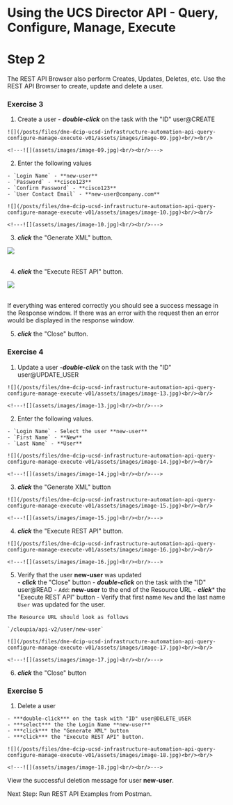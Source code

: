 # Using the UCS Director API - Query, Configure, Manage, Execute

# Step 2
The REST API Browser also perform Creates, Updates, Deletes, etc. Use the REST API Browser to create, update and delete a user.

### Exercise 3

  1. Create a user
    - ***double-click*** on the task with the "ID" user@CREATE

    ![](/posts/files/dne-dcip-ucsd-infrastructure-automation-api-query-configure-manage-execute-v01/assets/images/image-09.jpg)<br/><br/>

    <!---![](assets/images/image-09.jpg)<br/><br/>--->

  2. Enter the following values

    - `Login Name` - **new-user**
    - `Password` - **cisco123**
    - `Confirm Password` - **cisco123**
    - `User Contact Email` - **new-user@company.com**

    ![](/posts/files/dne-dcip-ucsd-infrastructure-automation-api-query-configure-manage-execute-v01/assets/images/image-10.jpg)<br/><br/>

    <!---![](assets/images/image-10.jpg)<br/><br/>--->

  3. ***click*** the "Generate XML" button.

  ![](/posts/files/dne-dcip-ucsd-infrastructure-automation-api-query-configure-manage-execute-v01/assets/images/image-11.jpg)<br/><br/>

  <!---![](assets/images/image-11.jpg)<br/><br/>--->

  4. ***click*** the "Execute REST API" button.

  ![](/posts/files/dne-dcip-ucsd-infrastructure-automation-api-query-configure-manage-execute-v01/assets/images/image-12.jpg)<br/><br/>

  <!---![](assets/images/image-12.jpg)<br/><br/>--->

  If everything was entered correctly you should see a success message in the Response window. If there was an error with the request then an error would be displayed in the response window.

  5. ***click*** the "Close" button.

### Exercise 4

  1. Update a user
    -***double-click*** on the task with the "ID" user@UPDATE_USER

    ![](/posts/files/dne-dcip-ucsd-infrastructure-automation-api-query-configure-manage-execute-v01/assets/images/image-13.jpg)<br/><br/>

    <!---![](assets/images/image-13.jpg)<br/><br/>--->

  2. Enter the following values.

    - `Login Name` - Select the user **new-user**
    - `First Name` - **New**
    - `Last Name` - **User**

    ![](/posts/files/dne-dcip-ucsd-infrastructure-automation-api-query-configure-manage-execute-v01/assets/images/image-14.jpg)<br/><br/>

    <!---![](assets/images/image-14.jpg)<br/><br/>--->

  3. ***click*** the "Generate XML" button

    ![](/posts/files/dne-dcip-ucsd-infrastructure-automation-api-query-configure-manage-execute-v01/assets/images/image-15.jpg)<br/><br/>

    <!---![](assets/images/image-15.jpg)<br/><br/>--->

  4. ***click*** the "Execute REST API" button.

    ![](/posts/files/dne-dcip-ucsd-infrastructure-automation-api-query-configure-manage-execute-v01/assets/images/image-16.jpg)<br/><br/>

    <!---![](assets/images/image-16.jpg)<br/><br/>--->

  5. Verify that the user **new-user** was updated      
    - ***click*** the "Close" button
    - ***double-click*** on the task with the "ID" user@READ
    - `Add`: **new-user** to the end of the Resource URL
    - ***click**** the "Execute REST API" button
    - Verify that first name `New` and the last name `User` was updated for the user.

    The Resource URL should look as follows

    `/cloupia/api-v2/user/new-user`

    ![](/posts/files/dne-dcip-ucsd-infrastructure-automation-api-query-configure-manage-execute-v01/assets/images/image-17.jpg)<br/><br/>

    <!---![](assets/images/image-17.jpg)<br/><br/>--->

  6. ***click*** the "Close" button

### Exercise 5

  1. Delete a user

    - ***double-click*** on the task with "ID" user@DELETE_USER
    - ***select*** the the Login Name **new-user**
    - ***click*** the "Generate XML" button
    - ***click*** the "Execute REST API" button.

    ![](/posts/files/dne-dcip-ucsd-infrastructure-automation-api-query-configure-manage-execute-v01/assets/images/image-18.jpg)<br/><br/>

    <!---![](assets/images/image-18.jpg)<br/><br/>--->

  View the successful deletion message for user **new-user**.

Next Step: Run REST API Examples from Postman.
